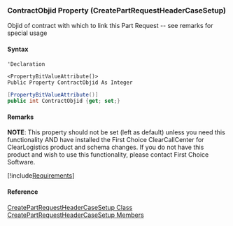 ### ContractObjid Property (CreatePartRequestHeaderCaseSetup)

Objid of contract with which to link this Part Request -- see remarks for special usage  

#### Syntax

```vbnet
'Declaration

<PropertyBitValueAttribute()>
Public Property ContractObjid As Integer
```

```csharp
[PropertyBitValueAttribute()]
public int ContractObjid {get; set;}
```

#### Remarks

**NOTE**: This property should not be set (left as default) unless you need this functionality AND have installed the First Choice ClearCallCenter for ClearLogistics product and schema changes. If you do not have this product and wish to use this functionality, please contact First Choice Software.

[!include[Requirements](../partials/requirements.md)]

#### Reference

[CreatePartRequestHeaderCaseSetup Class](FChoice.Toolkits.Clarify~FChoice.Toolkits.Clarify.Logistics.CreatePartRequestHeaderCaseSetup.md)  
[CreatePartRequestHeaderCaseSetup Members](FChoice.Toolkits.Clarify~FChoice.Toolkits.Clarify.Logistics.CreatePartRequestHeaderCaseSetup_members.md)